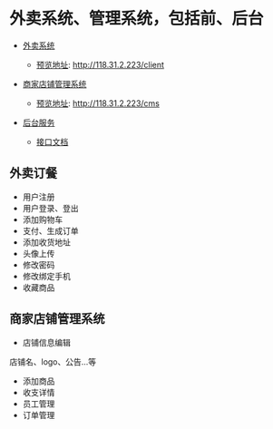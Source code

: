 # 外卖系统、管理系统，包括前、后台

- [外卖系统](https://github.com/linhuibin98/order-client)
  - [预览地址](http://118.31.2.223/client): http://118.31.2.223/client

- [商家店铺管理系统](https://github.com/linhuibin98/order-cms)
  - [预览地址](http://118.31.2.223/cms): http://118.31.2.223/cms

- [后台服务](https://github.com/linhuibin98/order-server)
  - [接口文档]()

## 外卖订餐

 - 用户注册
 - 用户登录、登出
 - 添加购物车
 - 支付、生成订单
 - 添加收货地址
 - 头像上传
 - 修改密码
 - 修改绑定手机
 - 收藏商品

## 商家店铺管理系统

- 店铺信息编辑

店铺名、logo、公告...等

- 添加商品
- 收支详情
- 员工管理
- 订单管理